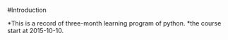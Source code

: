 #Introduction

*This is a record of three-month learning program of python.
*the course start at 2015-10-10.


